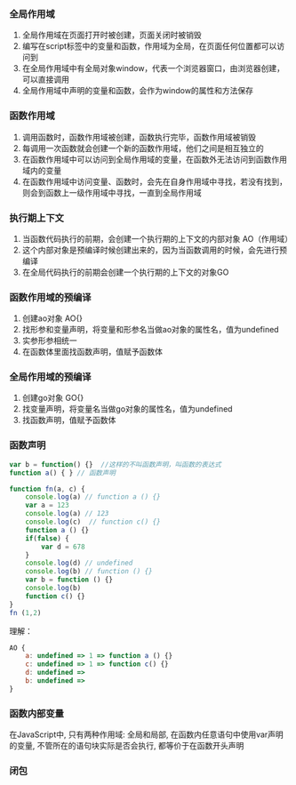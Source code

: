 ### 全局作用域
1. 全局作用域在页面打开时被创建，页面关闭时被销毁
2. 编写在script标签中的变量和函数，作用域为全局，在页面任何位置都可以访问到
3. 在全局作用域中有全局对象window，代表一个浏览器窗口，由浏览器创建，可以直接调用
4. 全局作用域中声明的变量和函数，会作为window的属性和方法保存

### 函数作用域
1. 调用函数时，函数作用域被创建，函数执行完毕，函数作用域被销毁
2. 每调用一次函数就会创建一个新的函数作用域，他们之间是相互独立的
3. 在函数作用域中可以访问到全局作用域的变量，在函数外无法访问到函数作用域内的变量
4. 在函数作用域中访问变量、函数时，会先在自身作用域中寻找，若没有找到，则会到函数上一级作用域中寻找，一直到全局作用域

### 执行期上下文
1. 当函数代码执行的前期，会创建一个执行期的上下文的内部对象 AO（作用域）
2. 这个内部对象是预编译时候创建出来的，因为当函数调用的时候，会先进行预编译
3. 在全局代码执行的前期会创建一个执行期的上下文的对象GO

### 函数作用域的预编译
1. 创建ao对象 AO{}
2. 找形参和变量声明，将变量和形参名当做ao对象的属性名，值为undefined
3. 实参形参相统一
4. 在函数体里面找函数声明，值赋予函数体

### 全局作用域的预编译
1. 创建go对象 GO{}
2. 找变量声明，将变量名当做go对象的属性名，值为undefined
3. 找函数声明，值赋予函数体

### 函数声明
```js
var b = function() {}  //这样的不叫函数声明，叫函数的表达式
function a() { } // 函数声明
```

```js
function fn(a, c) {
    console.log(a) // function a () {}
    var a = 123
    console.log(a) // 123 
    console.log(c)  // function c() {}
    function a () {}
    if(false) {
        var d = 678
    }
    console.log(d) // undefined
    console.log(b) // function () {}
    var b = function () {}
    console.log(b)
    function c() {}
}
fn (1,2)
```
理解：
```js
AO {
    a: undefined => 1 => function a () {}
    c: undefined => 1 => function c() {}
    d: undefined => 
    b: undefined => 
}
```

### 函数内部变量
在JavaScript中, 只有两种作用域: 全局和局部, 在函数内任意语句中使用var声明的变量, 不管所在的语句块实际是否会执行, 都等价于在函数开头声明

### 闭包